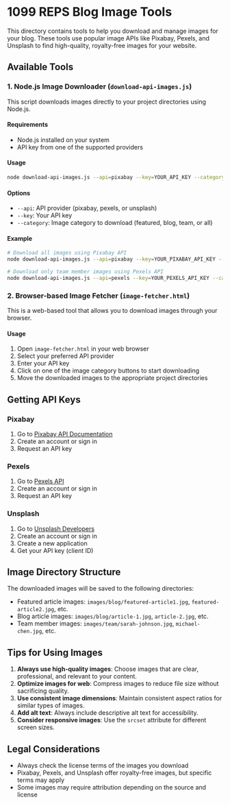 # 1099 REPS Blog Image Tools

This directory contains tools to help you download and manage images for your blog. These tools use popular image APIs like Pixabay, Pexels, and Unsplash to find high-quality, royalty-free images for your website.

## Available Tools

### 1. Node.js Image Downloader (`download-api-images.js`)

This script downloads images directly to your project directories using Node.js.

#### Requirements
- Node.js installed on your system
- API key from one of the supported providers

#### Usage

```bash
node download-api-images.js --api=pixabay --key=YOUR_API_KEY --category=all
```

#### Options
- `--api`: API provider (pixabay, pexels, or unsplash)
- `--key`: Your API key
- `--category`: Image category to download (featured, blog, team, or all)

#### Example

```bash
# Download all images using Pixabay API
node download-api-images.js --api=pixabay --key=YOUR_PIXABAY_API_KEY --category=all

# Download only team member images using Pexels API
node download-api-images.js --api=pexels --key=YOUR_PEXELS_API_KEY --category=team
```

### 2. Browser-based Image Fetcher (`image-fetcher.html`)

This is a web-based tool that allows you to download images through your browser.

#### Usage

1. Open `image-fetcher.html` in your web browser
2. Select your preferred API provider
3. Enter your API key
4. Click on one of the image category buttons to start downloading
5. Move the downloaded images to the appropriate project directories

## Getting API Keys

### Pixabay
1. Go to [Pixabay API Documentation](https://pixabay.com/api/docs/)
2. Create an account or sign in
3. Request an API key

### Pexels
1. Go to [Pexels API](https://www.pexels.com/api/)
2. Create an account or sign in
3. Request an API key

### Unsplash
1. Go to [Unsplash Developers](https://unsplash.com/developers)
2. Create an account or sign in
3. Create a new application
4. Get your API key (client ID)

## Image Directory Structure

The downloaded images will be saved to the following directories:

- Featured article images: `images/blog/featured-article1.jpg`, `featured-article2.jpg`, etc.
- Blog article images: `images/blog/article-1.jpg`, `article-2.jpg`, etc.
- Team member images: `images/team/sarah-johnson.jpg`, `michael-chen.jpg`, etc.

## Tips for Using Images

1. **Always use high-quality images**: Choose images that are clear, professional, and relevant to your content.
2. **Optimize images for web**: Compress images to reduce file size without sacrificing quality.
3. **Use consistent image dimensions**: Maintain consistent aspect ratios for similar types of images.
4. **Add alt text**: Always include descriptive alt text for accessibility.
5. **Consider responsive images**: Use the `srcset` attribute for different screen sizes.

## Legal Considerations

- Always check the license terms of the images you download
- Pixabay, Pexels, and Unsplash offer royalty-free images, but specific terms may apply
- Some images may require attribution depending on the source and license
